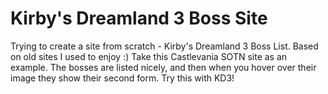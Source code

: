 # Kirby's Dreamland 3 Boss Site
Trying to create a site from scratch - Kirby's Dreamland 3 Boss List. Based on old sites I used to enjoy :)
Take this Castlevania SOTN site as an example. The bosses are listed nicely, and then when you hover over their image they show their second form. Try this with KD3!

